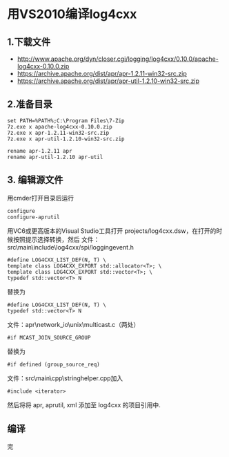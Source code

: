 # 用VS2010编译log4cxx

## 1.下载文件
- http://www.apache.org/dyn/closer.cgi/logging/log4cxx/0.10.0/apache-log4cxx-0.10.0.zip
- https://archive.apache.org/dist/apr/apr-1.2.11-win32-src.zip
- https://archive.apache.org/dist/apr/apr-util-1.2.10-win32-src.zip

## 2.准备目录
```
set PATH=%PATH%;C:\Program Files\7-Zip
7z.exe x apache-log4cxx-0.10.0.zip
7z.exe x apr-1.2.11-win32-src.zip
7z.exe x apr-util-1.2.10-win32-src.zip

rename apr-1.2.11 apr
rename apr-util-1.2.10 apr-util
```

## 3. 编辑源文件
用cmder打开目录后运行
```
configure
configure-aprutil
```
用VC6或更高版本的Visual Studio工具打开 projects/log4cxx.dsw，在打开的时候按照提示选择转换，然后
文件：src\main\include\log4cxx/spi/loggingevent.h
```
#define LOG4CXX_LIST_DEF(N, T) \
template class LOG4CXX_EXPORT std::allocator<T>; \
template class LOG4CXX_EXPORT std::vector<T>; \
typedef std::vector<T> N
```
替换为
```
#define LOG4CXX_LIST_DEF(N, T) \
typedef std::vector<T> N
```
文件：apr\network_io\unix\multicast.c（两处）
```
#if MCAST_JOIN_SOURCE_GROUP
```
替换为
```
#if defined (group_source_req)
```
文件：src\main\cpp\stringhelper.cpp加入
```
#include <iterator>
```
然后将将 apr, aprutil, xml 添加至 log4cxx 的项目引用中.
## 编译
完
